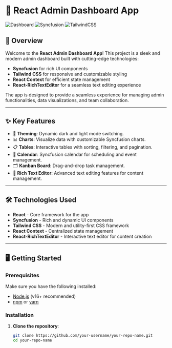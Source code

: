 # 🚀 React Admin Dashboard App

![Dashboard](https://img.shields.io/badge/React-Admin--Dashboard-blue?style=flat-square&logo=react)
![Syncfusion](https://img.shields.io/badge/Syncfusion-Components-green?style=flat-square&logo=syncfusion)
![TailwindCSS](https://img.shields.io/badge/Tailwind-CSS-blue?style=flat-square&logo=tailwindcss)

## 🌟 **Overview**

Welcome to the **React Admin Dashboard App**! This project is a sleek and modern admin dashboard built with cutting-edge technologies:

- **Syncfusion** for rich UI components
- **Tailwind CSS** for responsive and customizable styling
- **React Context** for efficient state management
- **React-RichTextEditor** for a seamless text editing experience

The app is designed to provide a seamless experience for managing admin functionalities, data visualizations, and team collaboration.

---

## ✨ **Key Features**

- 🎨 **Theming**: Dynamic dark and light mode switching.
- 📊 **Charts**: Visualize data with customizable Syncfusion charts.
- 📋 **Tables**: Interactive tables with sorting, filtering, and pagination.
- 📅 **Calendar**: Syncfusion calendar for scheduling and event management.
- 🗂️ **Kanban Board**: Drag-and-drop task management.
- 📝 **Rich Text Editor**: Advanced text editing features for content management.

---

## 🛠️ **Technologies Used**

- **React** - Core framework for the app
- **Syncfusion** - Rich and dynamic UI components
- **Tailwind CSS** - Modern and utility-first CSS framework
- **React Context** - Centralized state management
- **React-RichTextEditor** - Interactive text editor for content creation

---

## 🖥️ **Getting Started**

### **Prerequisites**

Make sure you have the following installed:

- [Node.js](https://nodejs.org/) (v16+ recommended)
- [npm](https://www.npmjs.com/) or [yarn](https://yarnpkg.com/)

### **Installation**

1. **Clone the repository**:
   ```bash
   git clone https://github.com/your-username/your-repo-name.git
   cd your-repo-name
   ```
